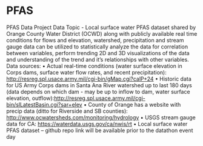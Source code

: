# PFAS

PFAS Data Project
Data Topic - Local surface water PFAS dataset shared by Orange County Water District (OCWD) along with publicly available real time conditions for flows and elevation, watershed, precipitation and stream gauge data can be utilized to statistically analyze the data for correlation between variables, perform trending 2D and 3D visualizations of the data and understanding of the trend and it’s relationships with other variables.
Data sources:
•	Actual real-time conditions (water surface elevation in Corps dams, surface water flow rates, and recent precipitation): http://resreg.spl.usace.army.mil/cgi-bin/gMap.cgi?calP+24
•	  Historic data for US Army Corps dams in Santa Ana River watershed up to last 180 days (data depends on which dam - may be up to inflow to dam, water surface elevation, outflow):http://resreg.spl.usace.army.mil/cgi-bin/slLatestBasin.cgi?sar+elev
•	County of Orange has a website with precip data (ditto for Riverside and SB counties): http://www.ocwatersheds.com/monitoring/hydrology
•	USGS stream gauge data for CA: https://waterdata.usgs.gov/ca/nwis/rt
•	Local surface water PFAS dataset – github repo link will be available prior to the datathon event day
 

